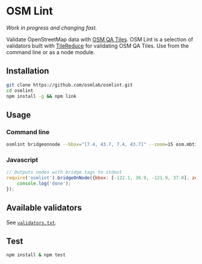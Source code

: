 # OSM Lint

_Work in progress and changing fast._

Validate OpenStreetMap data with [OSM QA Tiles](http://osmlab.github.io/osm-qa-tiles/). OSM Lint is a selection of validators built with [TileReduce](https://github.com/mapbox/tile-reduce) for validating OSM QA Tiles. Use from the command line or as a node module.

## Installation

```sh
git clone https://github.com/osmlab/osmlint.git
cd osmlint
npm install -g && npm link
```

## Usage

### Command line

```sh
osmlint bridgeonnode --bbox="[7.4, 43.7, 7.4, 43.7]" --zoom=15 osm.mbtiles
```

### Javascript

```javascript
// Outputs nodes with bridge tags to stdout
require('osmlint').bridgeOnNode({bbox: [-122.1, 36.9, -121.9, 37.0], zoom: 15}, './osm.mbtiles', function() {
    console.log('done');
});
```

## Available validators

See [`validators.txt`](https://github.com/osmlab/osmlint/blob/master/validators.txt).

## Test

```sh
npm install & npm test
```
